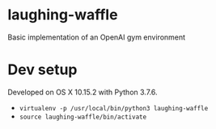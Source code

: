 # laughing-waffle

Basic implementation of an OpenAI gym environment

# Dev setup

Developed on OS X 10.15.2 with Python 3.7.6.

* `virtualenv -p /usr/local/bin/python3 laughing-waffle`
* `source laughing-waffle/bin/activate`
